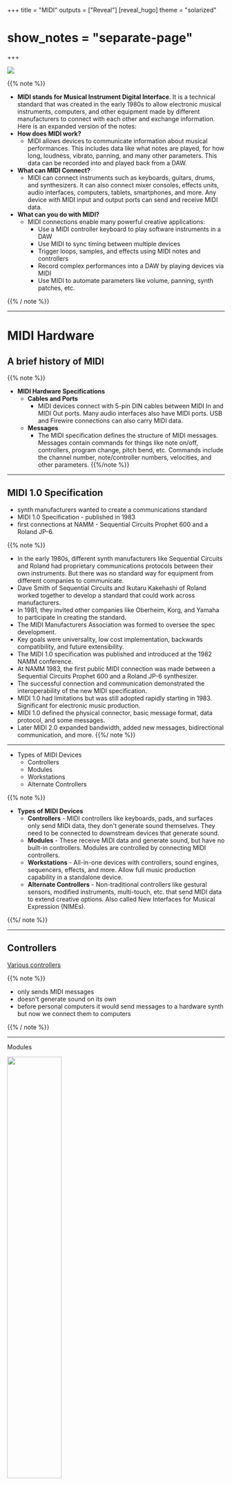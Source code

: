 +++
title = "MIDI"
outputs = ["Reveal"]
[reveal_hugo]
theme = "solarized"
# show_notes = "separate-page"
+++

![](MIDI_LOGO.svg)

{{% note %}}

- **MIDI stands for Musical Instrument Digital Interface**. It is a technical standard that was created in the early 1980s to allow electronic musical instruments, computers, and other equipment made by different manufacturers to connect with each other and exchange information.
  Here is an expanded version of the notes:
- **How does MIDI work?**
  - MIDI allows devices to communicate information about musical performances. This includes data like what notes are played, for how long, loudness, vibrato, panning, and many other parameters. This data can be recorded into and played back from a DAW.
- **What can MIDI Connect?**
  - MIDI can connect instruments such as keyboards, guitars, drums, and synthesizers. It can also connect mixer consoles, effects units, audio interfaces, computers, tablets, smartphones, and more. Any device with MIDI input and output ports can send and receive MIDI data.
- **What can you do with MIDI?**
  - MIDI connections enable many powerful creative applications:
    - Use a MIDI controller keyboard to play software instruments in a DAW
    - Use MIDI to sync timing between multiple devices
    - Trigger loops, samples, and effects using MIDI notes and controllers
    - Record complex performances into a DAW by playing devices via MIDI
    - Use MIDI to automate parameters like volume, panning, synth patches, etc.

{{% / note %}}

---

# MIDI Hardware

## A brief history of MIDI

{{% note %}}

- **MIDI Hardware Specifications**
  - **Cables and Ports**
    - MIDI devices connect with 5-pin DIN cables between MIDI In and MIDI Out ports. Many audio interfaces also have MIDI ports. USB and Firewire connections can also carry MIDI data.
  - **Messages**
    - The MIDI specification defines the structure of MIDI messages. Messages contain commands for things like note on/off, controllers, program change, pitch bend, etc. Commands include the channel number, note/controller numbers, velocities, and other parameters.
{{%/note %}}

---

## MIDI 1.0 Specification

- synth manufacturers wanted to create a communications standard
- MIDI 1.0 Specification - published in 1983
- first connections at NAMM - Sequential Circuits Prophet 600 and a Roland JP-6.

{{% note %}}

- In the early 1980s, different synth manufacturers like Sequential Circuits and Roland had proprietary communications protocols between their own instruments. But there was no standard way for equipment from different companies to communicate.
- Dave Smith of Sequential Circuits and Ikutaru Kakehashi of Roland worked together to develop a standard that could work across manufacturers.
- In 1981, they invited other companies like Oberheim, Korg, and Yamaha to participate in creating the standard.
- The MIDI Manufacturers Association was formed to oversee the spec development.
- Key goals were universality, low cost implementation, backwards compatibility, and future extensibility.
- The MIDI 1.0 specification was published and introduced at the 1982 NAMM conference.
- At NAMM 1983, the first public MIDI connection was made between a Sequential Circuits Prophet 600 and a Roland JP-6 synthesizer.
- The successful connection and communication demonstrated the interoperability of the new MIDI specification.
- MIDI 1.0 had limitations but was still adopted rapidly starting in 1983. Significant for electronic music production.
- MIDI 1.0 defined the physical connector, basic message format, data protocol, and some messages.
- Later MIDI 2.0 expanded bandwidth, added new messages, bidirectional communication, and more.
{{%/ note %}}

---

- Types of MIDI Devices
  - Controllers
  - Modules
  - Workstations
  - Alternate Controllers

{{% note %}}

- **Types of MIDI Devices**
  - **Controllers** - MIDI controllers like keyboards, pads, and surfaces only send MIDI data, they don't generate sound themselves. They need to be connected to downstream devices that generate sound.
  - **Modules** - These receive MIDI data and generate sound, but have no built-in controllers. Modules are controlled by connecting MIDI controllers.
  - **Workstations** - All-in-one devices with controllers, sound engines, sequencers, effects, and more. Allow full music production capability in a standalone device.
  - **Alternate Controllers** - Non-traditional controllers like gestural sensors, modified instruments, multi-touch, etc. that send MIDI data to extend creative options. Also called New Interfaces for Musical Expression (NIMEs).

{{%/ note %}}

---

## Controllers

[Various controllers](https://duckduckgo.com/?q=midi+controllers&t=newext&atb=v265-1&iax=images&ia=images&iai=https%3A%2F%2Fwww.bhphotovideo.com%2Fimages%2Fimages2500x2500%2Flivid_instruments_lvbase02_multipurpose_performance_controler_for_1054583.jpg)

{{% note %}}

- only sends MIDI messages
- doesn't generate sound on its own
- before personal computers it would send messages to a hardware synth but now we connect them to computers

{{% / note %}}

---

Modules

<img src="roland-fantom-xr.jpg" width="50%">

{{% note %}}
A module is a device that can generate sound when it receives MIDI messages but has no keys to play, and hence can’t output MIDI messages.

Here are some key details about the Roland Fantom XR module in bullet points:

- Released in 2008 as part of Roland's Fantom series
- An expandable sound module designed to be controlled by external MIDI devices
- Contains over 1,600 onboard sounds derived from Roland's famous SRX expansion cards
- 128-voice polyphony with seamless sound switching
{{% / note %}}

---

## Workstations - Akai MPC

<iframe width="560" height="315" src="https://www.youtube.com/embed/SENzTt3ftiU?start=165" title="YouTube video player" frameborder="0" allow="accelerometer; autoplay; clipboard-write; encrypted-media; gyroscope; picture-in-picture" allowfullscreen></iframe>

{{% note %}}
Here are some key details about the Akai MPC series in bullet points:

- Created by Roger Linn and introduced in 1988, the MPC60 was the first MPC model
- Revolutionary combination of sampling, sequencing, and drum machine capabilities in one unit
- Pads allow live playing and sequencing of samples and loops
- Classic MPC workflow using Mode, Timing Correct, Note Repeat, 16 Levels, and more
{{%/ note %}}

---

## Alternate controllers - AKA NIMES

<iframe width="560" height="315" src="https://www.youtube.com/embed/ZRHLtkeWwwA" title="YouTube video player" frameborder="0" allow="accelerometer; autoplay; clipboard-write; encrypted-media; gyroscope; picture-in-picture" allowfullscreen></iframe>
